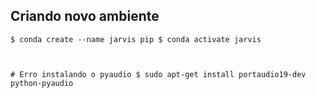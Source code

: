 ## Criando novo ambiente ##

<code>$ conda create --name jarvis pip
 \$ conda activate jarvis

 \# Erro instalando o pyaudio
 \$ sudo apt-get install portaudio19-dev python-pyaudio</code>

 